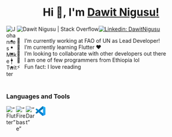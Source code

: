 <h1 align="center"> Hi 👋, I'm <a href="https://www.linkedin.com/in/dawit-nigusu-%F0%9F%87%AA%F0%9F%87%B9-a2a0b9117/">Dawit Nigusu!</a></h1>


<!-- [![Twitter Follow](https://img.shields.io/twitter/follow/JohannesMilke?color=1DA1F2&label=Followers&logo=twitter&style=for-the-badge)][twitter] -->
[<img align="left" alt="Johannes Milke | Twitter" width="28px" src="https://firebasestorage.googleapis.com/v0/b/web-johannesmilke.appspot.com/o/other%2Fsocial%2Ftwitter.png?alt=media" />][twitter]
[![Linkedin: DawitNigusu](https://img.shields.io/badge/-CONNECT-blue?style=for-the-badge&logo=Linkedin&link=https://www.linkedin.com/in/dawit-nigusu-a2a0b9117/)][linkedin]
 <a href="https://stackoverflow.com/users/10357083/dawit-nigusu">
  <img align="left" alt="Dawit Nigusu | Stack Overflow" src="https://cdn.sstatic.net/Sites/stackoverflow/Img/favicon.ico?v=ec617d715196"/>
</a>

- 🔭 &ensp;I’m currently working at FAO of UN as Lead Developer!
- 🌱 &ensp;I’m currently learning Flutter ❤️
- 👯 &ensp;I’m looking to collaborate with other developers out there
- 🗿 &ensp;I am one of few programmers from Ethiopia lol
- ⚡ &ensp;Fun fact: I love reading
<!-- - 📫 &ensp;How to reach me: [**Twitter**][twitter] or [**Email**][email] -->

[twitter]: https://twitter.com/NigusuDave
[linkedin]: https://www.linkedin.com/in/dawit-nigusu-%F0%9F%87%AA%F0%9F%87%B9-a2a0b9117/
[github]: https://github.com/dawit-nigusu
[email]: mailto:dawitnigusu17@gmail.com
<br />

### Languages and Tools
<img align="left" alt=“Flutter” width="26px" src="https://www.vectorlogo.zone/logos/flutterio/flutterio-icon.svg" />
<img align="left" alt=“Firebase” width="26px" src="https://www.vectorlogo.zone/logos/firebase/firebase-icon.svg" />
<img align="left" alt=“Dart” width="26px" src="https://www.vectorlogo.zone/logos/dartlang/dartlang-icon.svg" />
<img align="left" alt=“Github” width="26px" src="https://raw.githubusercontent.com/github/explore/80688e429a7d4ef2fca1e82350fe8e3517d3494d/topics/visual-studio-code/visual-studio-code.png" />

